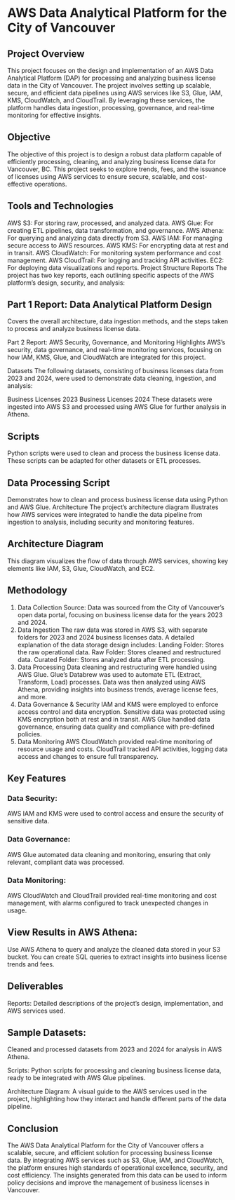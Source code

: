 # AWS Data Analytical Platform for the City of Vancouver
## Project Overview
This project focuses on the design and implementation of an AWS Data Analytical Platform (DAP) for processing and analyzing business license data in the City of Vancouver. The project involves setting up scalable, secure, and efficient data pipelines using AWS services like S3, Glue, IAM, KMS, CloudWatch, and CloudTrail. By leveraging these services, the platform handles data ingestion, processing, governance, and real-time monitoring for effective insights.

## Objective
The objective of this project is to design a robust data platform capable of efficiently processing, cleaning, and analyzing business license data for Vancouver, BC. This project seeks to explore trends, fees, and the issuance of licenses using AWS services to ensure secure, scalable, and cost-effective operations.

## Tools and Technologies
AWS S3: For storing raw, processed, and analyzed data.
AWS Glue: For creating ETL pipelines, data transformation, and governance.
AWS Athena: For querying and analyzing data directly from S3.
AWS IAM: For managing secure access to AWS resources.
AWS KMS: For encrypting data at rest and in transit.
AWS CloudWatch: For monitoring system performance and cost management.
AWS CloudTrail: For logging and tracking API activities.
EC2: For deploying data visualizations and reports.
Project Structure
Reports
The project has two key reports, each outlining specific aspects of the AWS platform’s design, security, and analysis:

## Part 1 Report: Data Analytical Platform Design
Covers the overall architecture, data ingestion methods, and the steps taken to process and analyze business license data.

Part 2 Report: AWS Security, Governance, and Monitoring
Highlights AWS’s security, data governance, and real-time monitoring services, focusing on how IAM, KMS, Glue, and CloudWatch are integrated for this project.

Datasets
The following datasets, consisting of business licenses data from 2023 and 2024, were used to demonstrate data cleaning, ingestion, and analysis:

Business Licenses 2023
Business Licenses 2024
These datasets were ingested into AWS S3 and processed using AWS Glue for further analysis in Athena.

## Scripts
Python scripts were used to clean and process the business license data. These scripts can be adapted for other datasets or ETL processes.

## Data Processing Script
Demonstrates how to clean and process business license data using Python and AWS Glue.
Architecture
The project’s architecture diagram illustrates how AWS services were integrated to handle the data pipeline from ingestion to analysis, including security and monitoring features.

## Architecture Diagram
This diagram visualizes the flow of data through AWS services, showing key elements like IAM, S3, Glue, CloudWatch, and EC2.

## Methodology
1. Data Collection
Source: Data was sourced from the City of Vancouver’s open data portal, focusing on business license data for the years 2023 and 2024.
2. Data Ingestion
The raw data was stored in AWS S3, with separate folders for 2023 and 2024 business licenses data.
A detailed explanation of the data storage design includes:
Landing Folder: Stores the raw operational data.
Raw Folder: Stores cleaned and restructured data.
Curated Folder: Stores analyzed data after ETL processing.
3. Data Processing
Data cleaning and restructuring were handled using AWS Glue. Glue’s Databrew was used to automate ETL (Extract, Transform, Load) processes.
Data was then analyzed using AWS Athena, providing insights into business trends, average license fees, and more.
4. Data Governance & Security
IAM and KMS were employed to enforce access control and data encryption. Sensitive data was protected using KMS encryption both at rest and in transit.
AWS Glue handled data governance, ensuring data quality and compliance with pre-defined policies.
5. Data Monitoring
AWS CloudWatch provided real-time monitoring of resource usage and costs.
CloudTrail tracked API activities, logging data access and changes to ensure full transparency.
## Key Features
### Data Security: 
AWS IAM and KMS were used to control access and ensure the security of sensitive data.
### Data Governance: 
AWS Glue automated data cleaning and monitoring, ensuring that only relevant, compliant data was processed.
### Data Monitoring: 
AWS CloudWatch and CloudTrail provided real-time monitoring and cost management, with alarms configured to track unexpected changes in usage.


## View Results in AWS Athena:
Use AWS Athena to query and analyze the cleaned data stored in your S3 bucket. You can create SQL queries to extract insights into business license trends and fees.

## Deliverables
Reports:
Detailed descriptions of the project’s design, implementation, and AWS services used.

## Sample Datasets:
Cleaned and processed datasets from 2023 and 2024 for analysis in AWS Athena.

Scripts:
Python scripts for processing and cleaning business license data, ready to be integrated with AWS Glue pipelines.

Architecture Diagram:
A visual guide to the AWS services used in the project, highlighting how they interact and handle different parts of the data pipeline.

## Conclusion
The AWS Data Analytical Platform for the City of Vancouver offers a scalable, secure, and efficient solution for processing business license data. By integrating AWS services such as S3, Glue, IAM, and CloudWatch, the platform ensures high standards of operational excellence, security, and cost efficiency. The insights generated from this data can be used to inform policy decisions and improve the management of business licenses in Vancouver.
